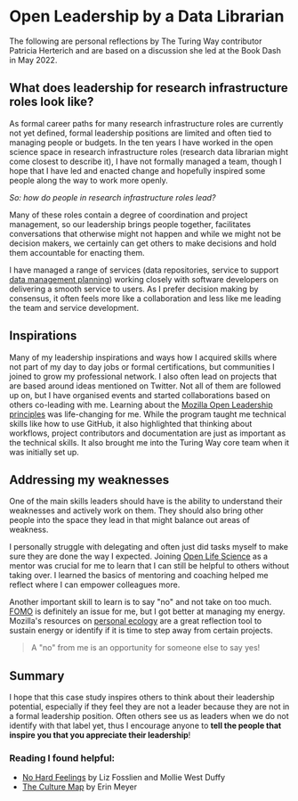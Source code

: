 # Open Leadership by a Data Librarian

The following are personal reflections by The Turing Way contributor Patricia Herterich and are based on a discussion she led at the Book Dash in May 2022.

## What does leadership for research infrastructure roles look like?

As formal career paths for many research infrastructure roles are currently not yet defined, formal leadership positions are limited and often tied to managing people or budgets.
In the ten years I have worked in the open science space in research infrastructure roles (research data librarian might come closest to describe it), I have not formally managed a team, though I hope that I have led and enacted change and hopefully inspired some people along the way to work more openly.

*So: how do people in research infrastructure roles lead?*

Many of these roles contain a degree of coordination and project management, so our leadership brings people together, facilitates conversations that otherwise might not happen and while we might not be decision makers, we certainly can get others to make decisions and hold them accountable for enacting them.

I have managed a range of services (data repositories, service to support [data management planning](https://the-turing-way.netlify.app/reproducible-research/rdm/rdm-dmp.html)) working closely with software developers on delivering a smooth service to users.
As I prefer decision making by consensus, it often feels more like a collaboration and less like me leading the team and service development. 


## Inspirations

Many of my leadership inspirations and ways how I acquired skills where not  part of my day to day jobs or formal certifications, but communities I joined to grow my professional network.
I also often lead on projects that are based around ideas mentioned on Twitter.
Not all of them are followed up on, but I have organised events and started collaborations based on others co-leading with me.
Learning about the [Mozilla Open Leadership principles](https://foundation.mozilla.org/en/initiatives/mozilla-open-leaders/) was life-changing for me. 
While the program taught me technical skills like how to use GitHub, it also highlighted that thinking about workflows, project contributors and documentation are just as important as the technical skills.
It also brought me into the Turing Way core team when it was initially set up. 

## Addressing my weaknesses
One of the main skills leaders should have is the ability to understand their weaknesses and actively work on them.
They should also bring other people into the space they lead in that might balance out areas of weakness.

I personally struggle with delegating and often just did tasks myself to make sure they are done the way I expected. 
Joining [Open Life Science](https://openlifesci.org/) as a mentor was crucial for me to learn that I can still be helpful to others without taking over. 
I learned the basics of mentoring and coaching helped me reflect where I can empower colleagues more.

Another important skill to learn is to say "no" and not take on too much. 
[FOMO](https://en.wikipedia.org/wiki/Fear_of_missing_out) is definitely an issue for me, but I got better at managing my energy. 
Mozilla's resources on [personal ecology](https://foundation.mozilla.org/en/blog/new-movement-building-home-community-calls/) are a great reflection tool to sustain energy or identify if it is time to step away from certain projects.

> A "no" from me is an opportunity for someone else to say yes!


## Summary

I hope that this case study inspires others to think about their leadership potential, especially if they feel they are not a leader because they are not in a formal leadership position.
Often others see us as leaders when we do not identify with that label yet, thus I encourage anyone to **tell the people that inspire you that you appreciate their leadership**! 


### Reading I found helpful:

* [No Hard Feelings](https://www.lizandmollie.com/book/) by Liz Fosslien and Mollie West Duffy
* [The Culture Map](https://erinmeyer.com/books/the-culture-map/) by Erin Meyer
